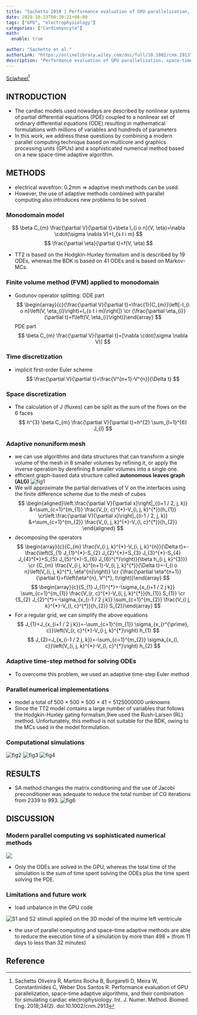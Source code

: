 ```yaml
---
title: "Sachetto 2018 | Performance evaluation of GPU parallelization, space-time adaptive algorithms, and their combination for simulating cardiac electrophysiology"
date: 2020-10-23T00:39:21+08:00
tags: ["GPU", "electrophysiology"]
categories: ["Cardiomyocyte"]
math:
  enable: true

author: "Sachetto et al."
authorLink: "https://onlinelibrary.wiley.com/doi/full/10.1002/cnm.2913"
description: "Performance evaluation of GPU parallelization, space-time adaptive algorithms, and their combination for simulating cardiac electrophysiology"
---
```


[Sciwheel](https://sciwheel.com/work/#/items/4898772)[^Sachetto2018]

<!--more-->

## INTRODUCTION
* The cardiac models used nowadays are described by nonlinear systems of partial differential equations (PDE) coupled to a nonlinear set of ordinary differential equations (ODE) resulting in mathematical formulations with millions of variables and hundreds of parameters
* In this work, we address these questions by combining a modern parallel computing technique based on multicore and graphics processing units (GPUs) and a sophisticated numerical method based on a new space-time adaptive algorithm.

## METHODS
* electrical wavefron: 0.2mm => adaptive mesh methods can be used.
* However, the use of adaptive methods combined with parallel computing also introduces new problems to be solved

### Monodomain model
$$
\beta C_{m} \frac{\partial V}{\partial t}+\beta I_{i o n}(V, \eta)=\nabla \cdot(\sigma \nabla V)+I_{s t i m}
$$
$$
\frac{\partial \eta}{\partial t}=f(V, \eta)
$$
* TT2 is based on the Hodgkin-Huxley formalism and is described by 19 ODEs, whereas the BDK is based on 41 ODEs and is based on Markov-MCs.

### Finite volume method (FVM) applied to monodomain
* Godunov operator splitting:
ODE part
$$
\begin{array}{c}{\frac{\partial V}{\partial t}=\frac{1}{C_{m}}\left[-I_{i o n}\left(V, \eta_{i}\right)+I_{s t i m}\right]} \cr {\frac{\partial \eta_{i}}{\partial t}=f\left(V, \eta_{i}\right)}\end{array}
$$
PDE part
$$
\beta C_{m} \frac{\partial V}{\partial t}=[\nabla \cdot(\sigma \nabla V)]
$$
### Time discretization
* implicit first-order Euler scheme
$$
\frac{\partial V}{\partial t}=\frac{V^{n+1}-V^{n}}{\Delta t}
$$
### Space discretization
* The calculation of J (fluxes) can be split as the sum of the flows on the 6 faces
$$
h^{3} \beta C_{m} \frac{\partial V}{\partial t}=h^{2} \sum_{l=1}^{6} J_{l}
$$

### Adaptive nonuniform mesh
* we can use algorithms and data structures that can transform a single volume of the mesh in 8 smaller volumes by refining it, or apply the inverse operation by derefining 8 smaller volumes into a single one.
* efficient graph-based data structure called **autonomous leaves graph (ALG)**
![fig1](https://user-images.githubusercontent.com/40054455/86707380-78802b80-c04a-11ea-8497-bcce76d818a4.png)
* We will approximate the partial derivatives of V on the interfaces using the finite difference scheme due to the mesh of cubes
$$
\begin{aligned}\left.\frac{\partial V}{\partial x}\right|_{(i+1 / 2, j, k)} &=\sum_{c=1}^{m_{1}} \frac{V_{r, c}^{*}-V_{i, j, k}^{*}}{h_{1}} \cr\left.\frac{\partial V}{\partial x}\right|_{(i-1 / 2, j, k)} &=\sum_{c=1}^{m_{2}} \frac{V_{i, j, k}^{*}-V_{l, c}^{*}}{h_{2}} \end{aligned}
$$
* decomposing the operators
$$
\begin{array}{c}{C_{m} \frac{V_{i j, k}^{*}-V_{i, j, k}^{n}}{\Delta t}=-\frac{\left(S_{1} J_{1}^{*}-S_{2} J_{2}^{*}+S_{3} J_{3}^{*}-S_{4} J_{4}^{*}+S_{5} J_{5}^{*}-S_{6} J_{6}^{*}\right)}{\beta h_{i j, k}^{3}}} \cr {C_{m} \frac{V_{i j, k}^{n+1}-V_{i, j, k}^{*}}{\Delta t}=-I_{i o n}\left(V_{i, j, k}^{*}, \eta^{n}\right)} \cr {\frac{\partial \eta^{n+1}}{\partial t}=f\left(\eta^{n}, V^{*}, t\right)}\end{array}
$$
$$
\begin{array}{c}{S_{1} J_{1}^{*}=-\sigma_{x_{i+1 / 2 j k}} \sum_{c=1}^{m_{1}} \frac{V_{r, c}^{*}-V_{i, j, k}^{*}}{h_{1}} S_{1}} \cr {S_{2} J_{2}^{*}=-\sigma_{x_{i-1 / 2 j k}} \sum_{c=1}^{m_{2}} \frac{V_{i j, k}^{*}-V_{l, c}^{*}}{h_{2}} S_{2}}\end{array}
$$
* For a regular grid, we can simplify the above equations
$$
J_{1}=J_{x_{i+1 / 2 j k}}=-\sum_{c=1}^{m_{1}} \sigma_{x_{r^{\prime}, c}}\left(V_{r, c}^{*}-V_{i j, k}^{*}\right) h_{1}
$$
$$
J_{2}=J_{x_{i-1 / 2 j, k}}=-\sum_{c=1}^{m_{2}} \sigma_{x_{l, c}}\left(V_{i, j, k}^{*}-V_{l, c}^{*}\right) h_{2}
$$
### Adaptive time-step method for solving ODEs
* To overcome this problem, we used an adaptive time-step Euler method
### Parallel numerical implementations
* model a total of 500 × 500 × 500 × 41 = 5125000000 unknowns
* Since the TT2 model contains a large number of variables that follows the Hodgkin-Huxley gating formalism,9we used the Rush-Larsen (RL) method. Unfortunately, this method is not suitable for the BDK, owing to the MCs used in the model formulation.
### Computational simulations
![fig2](https://user-images.githubusercontent.com/40054455/86707397-7d44df80-c04a-11ea-9e1b-dec24e608257.png "S1 and S2 stimuli applied on the 3D model of the murine left ventricule")
![fig3](https://user-images.githubusercontent.com/40054455/86707410-80d86680-c04a-11ea-805e-c9b608b8abdf.png "Propagation of the electrical wave in the benchmark problem mesh")
![fig4](https://user-images.githubusercontent.com/40054455/86707416-83d35700-c04a-11ea-9c29-56d138bcc6cb.png "Spiral wave in the left ventricular mouse mesh")

## RESULTS
* SA method changes the matrix conditioning and the use of Jacobi preconditioner was adequate to reduce the total number of CG iterations from 2339 to 993.
![fig6](https://user-images.githubusercontent.com/40054455/86707446-8b92fb80-c04a-11ea-8c75-0dc2487215a7.png "Comparison of the APs in a fixed point for Test 3")

## DISCUSSION
### Modern parallel computing vs sophisticated numerical methods
![](https://user-images.githubusercontent.com/40054455/94364891-42a98b00-00ff-11eb-8df1-c3d913c54ee4.png)
* Only the ODEs are solved in the GPU, whereas the total time of the simulation is the sum of time spent solving the ODEs plus the time spent solving the PDE.
### Limitations and future work
* load unbalance in the GPU code

![](https://user-images.githubusercontent.com/40054455/94364903-58b74b80-00ff-11eb-8b46-76a50f091c31.png "S1 and S2 stimuli applied on the 3D model of the murine left ventricule")

* the use of parallel computing and space-time adaptive methods are able to reduce the execution time of a simulation by more than 498 × (from 11 days to less than 32 minutes)

## Reference
[^Sachetto2018]: Sachetto Oliveira R, Martins Rocha B, Burgarelli D, Meira W, Constantinides C, Weber Dos Santos R. Performance evaluation of GPU parallelization, space-time adaptive algorithms, and their combination for simulating cardiac electrophysiology. Int. J. Numer. Method. Biomed. Eng. 2018;34(2). doi:10.1002/cnm.2913
